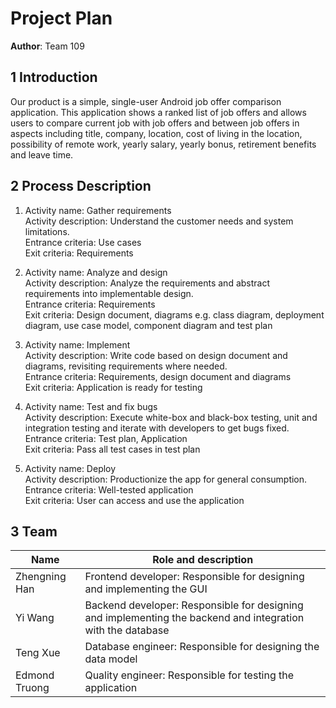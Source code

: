# Project Plan

**Author**: Team 109

## 1 Introduction
Our product is a simple, single-user Android job offer comparison application. This application shows a ranked list of job offers and allows users to compare current job with job offers and between job offers in aspects including title, company, location, cost of living in the location, possibility of remote work, yearly salary, yearly bonus, retirement benefits and leave time.


## 2 Process Description

1. Activity name: Gather requirements\
Activity description: Understand the customer needs and system limitations.\
Entrance criteria: Use cases\
Exit criteria: Requirements

1. Activity name: Analyze and design\
Activity description: Analyze the requirements and abstract requirements into implementable design.\
Entrance criteria: Requirements\
Exit criteria: Design document, diagrams e.g. class diagram, deployment diagram, use case model, component diagram and test plan

1. Activity name: Implement\
Activity description: Write code based on design document and diagrams, revisiting requirements where needed.\
Entrance criteria: Requirements, design document and diagrams\
Exit criteria: Application is ready for testing

1. Activity name: Test and fix bugs\
Activity description: Execute white-box and black-box testing, unit and integration testing and iterate with developers to get bugs fixed.\
Entrance criteria: Test plan, Application\
Exit criteria: Pass all test cases in test plan

1. Activity name: Deploy\
Activity description: Productionize the app for general consumption.\
Entrance criteria: Well-tested application\
Exit criteria: User can access and use the application

## 3 Team

| Name      | Role and description |
| ----------- | ----------- |
| Zhengning Han      | Frontend developer: Responsible for designing and implementing the GUI |
| Yi Wang   | Backend developer: Responsible for designing and implementing the backend and integration with the database |
| Teng Xue | Database engineer: Responsible for designing the data model |
| Edmond Truong | Quality engineer: Responsible for testing the application |